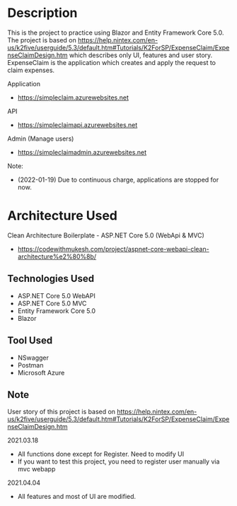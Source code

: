 # Description
This is the project to practice using Blazor and Entity Framework Core 5.0. The project is based on https://help.nintex.com/en-us/k2five/userguide/5.3/default.htm#Tutorials/K2ForSP/ExpenseClaim/ExpenseClaimDesign.htm which describes only UI, features and user story.
ExpenseClaim is the application which creates and apply the request to claim expenses.

Application
- https://simpleclaim.azurewebsites.net

API
- https://simpleclaimapi.azurewebsites.net

Admin (Manage users)
- https://simpleclaimadmin.azurewebsites.net

Note:
- (2022-01-19) Due to continuous charge, applications are stopped for now.

# Architecture Used
Clean Architecture Boilerplate - ASP.NET Core 5.0 (WebApi & MVC)
- https://codewithmukesh.com/project/aspnet-core-webapi-clean-architecture%e2%80%8b/

## Technologies Used
- ASP.NET Core 5.0 WebAPI
- ASP.NET Core 5.0 MVC
- Entity Framework Core 5.0
- Blazor

## Tool Used
- NSwagger
- Postman
- Microsoft Azure

## Note
User story of this project is based on https://help.nintex.com/en-us/k2five/userguide/5.3/default.htm#Tutorials/K2ForSP/ExpenseClaim/ExpenseClaimDesign.htm

2021.03.18
- All functions done except for Register. Need to modify UI
- If you want to test this project, you need to register user manually via mvc webapp

2021.04.04
- All features and most of UI are modified.
